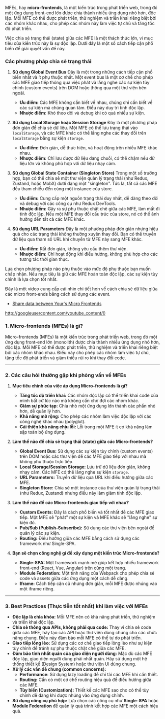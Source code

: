 MFEs, hay **micro-frontends**, là một kiến trúc trong phát triển web, trong đó một ứng dụng front-end lớn được chia thành nhiều ứng dụng nhỏ hơn, độc lập. Mỗi MFE có thể được phát triển, thử nghiệm và triển khai riêng biệt bởi các nhóm khác nhau, cho phép các nhóm này làm việc tự chủ và tăng tốc độ phát triển.

Việc chia sẻ trạng thái (state) giữa các MFE là một thách thức lớn, vì mục tiêu của kiến trúc này là sự độc lập. Dưới đây là một số cách tiếp cận phổ biến để giải quyết vấn đề này.

### Các phương pháp chia sẻ trạng thái

1.  **Sử dụng Global Event Bus**
    Đây là một trong những cách tiếp cận phổ biến nhất và ít phụ thuộc nhất. Một event bus là một cơ chế cho phép các MFE giao tiếp thông qua việc phát và lắng nghe các sự kiện tùy chỉnh (custom events) trên DOM hoặc thông qua một thư viện bên ngoài.
    * **Ưu điểm:** Các MFE không cần biết về nhau, chúng chỉ cần biết về các sự kiện mà chúng quan tâm. Điều này duy trì tính độc lập.
    * **Nhược điểm:** Khó theo dõi và debug khi có quá nhiều sự kiện.

2.  **Sử dụng Local Storage hoặc Session Storage**
    Đây là một phương pháp đơn giản để chia sẻ dữ liệu. Một MFE có thể lưu trạng thái vào `localStorage`, và các MFE khác có thể lắng nghe các thay đổi trên `localStorage` bằng sự kiện `storage`.
    * **Ưu điểm:** Đơn giản, dễ thực hiện, và hoạt động trên nhiều MFE khác nhau.
    * **Nhược điểm:** Chỉ lưu được dữ liệu dạng chuỗi, có thể chậm nếu dữ liệu lớn và không phù hợp với dữ liệu nhạy cảm.

3.  **Sử dụng Global State Container (Singleton Store)**
    Trong một số trường hợp, bạn có thể chia sẻ một thư viện quản lý trạng thái (như Redux, Zustand, hoặc MobX) dưới dạng một "singleton". Tức là, tất cả các MFE đều tham chiếu đến cùng một instance của store.
    * **Ưu điểm:** Cung cấp một nguồn trạng thái duy nhất, dễ dàng theo dõi và debug với các công cụ như Redux DevTools.
    * **Nhược điểm:** Gây ra sự phụ thuộc chặt chẽ giữa các MFE, làm mất đi tính độc lập. Nếu một MFE thay đổi cấu trúc của store, nó có thể ảnh hưởng đến tất cả các MFE khác.

4.  **Sử dụng URL Parameters**
    Đây là một phương pháp đơn giản nhưng hiệu quả cho các trạng thái không thường xuyên thay đổi. Bạn có thể truyền dữ liệu qua tham số URL khi chuyển từ MFE này sang MFE khác.
    * **Ưu điểm:** Rất đơn giản, không yêu cầu thêm thư viện.
    * **Nhược điểm:** Chỉ hoạt động khi điều hướng, không phù hợp cho các tương tác thời gian thực.

Lựa chọn phương pháp nào phụ thuộc vào mức độ phụ thuộc bạn muốn chấp nhận. Nếu mục tiêu là giữ các MFE hoàn toàn độc lập, các sự kiện tùy chỉnh là lựa chọn tốt nhất. 

Đây là một video cung cấp cái nhìn chi tiết hơn về cách chia sẻ dữ liệu giữa các micro front-ends bằng cách sử dụng các event.
* [Share data between Your's Micro Frontends](https://www.youtube.com/watch?v=PlvTveHGe8M)

http://googleusercontent.com/youtube_content/0

### 1. Micro-frontends (MFEs) là gì?

Micro-frontends (MFEs) là một kiến trúc trong phát triển web, trong đó một ứng dụng front-end lớn (monolith) được chia thành nhiều ứng dụng nhỏ hơn, độc lập. Mỗi MFE có thể được phát triển, thử nghiệm và triển khai riêng biệt bởi các nhóm khác nhau. Điều này cho phép các nhóm làm việc tự chủ, tăng tốc độ phát triển và giảm thiểu rủi ro khi thay đổi code.

---

### 2. Các câu hỏi thường gặp khi phỏng vấn về MFEs

1.  **Mục tiêu chính của việc áp dụng Micro-frontends là gì?**
    * **Tăng tốc độ triển khai:** Các nhóm độc lập có thể triển khai code của mình bất cứ lúc nào mà không cần chờ đợi các nhóm khác.
    * **Giảm sự phức tạp:** Chia nhỏ một ứng dụng lớn thành các phần nhỏ hơn, dễ quản lý hơn.
    * **Khả năng mở rộng:** Cho phép các nhóm làm việc độc lập với các công nghệ khác nhau (polyglot).
    * **Cải thiện khả năng chịu lỗi:** Lỗi trong một MFE ít có khả năng làm sập toàn bộ ứng dụng.

2.  **Làm thế nào để chia sẻ trạng thái (state) giữa các Micro-frontends?**
    * **Global Event Bus:** Sử dụng các sự kiện tùy chỉnh (custom events) trên DOM hoặc các thư viện để các MFE giao tiếp với nhau mà không phụ thuộc trực tiếp.
    * **Local Storage/Session Storage:** Lưu trữ dữ liệu đơn giản, không nhạy cảm. Các MFE có thể lắng nghe sự kiện `storage`.
    * **URL Parameters:** Truyền dữ liệu qua URL khi điều hướng giữa các MFE.
    * **Singleton Store:** Chia sẻ một instance của thư viện quản lý trạng thái (như Redux, Zustand) nhưng điều này làm giảm tính độc lập.

3.  **Làm thế nào để các Micro-frontends giao tiếp với nhau?**
    * **Custom Events:** Đây là cách phổ biến và tốt nhất để các MFE giao tiếp. Một MFE sẽ "phát" một sự kiện và MFE khác sẽ "lắng nghe" sự kiện đó.
    * **Pub/Sub (Publish-Subscribe):** Sử dụng các thư viện bên ngoài để quản lý các sự kiện.
    * **Routing:** Điều hướng giữa các MFE bằng cách sử dụng các framework như Single-SPA.

4.  **Bạn sẽ chọn công nghệ gì để xây dựng một kiến trúc Micro-frontends?**
    * **Single-SPA:** Một framework mạnh mẽ giúp kết hợp nhiều framework front-end (React, Vue, Angular) trên cùng một trang.
    * **Module Federation:** Một tính năng của Webpack cho phép chia sẻ code và assets giữa các ứng dụng một cách dễ dàng.
    * **Iframe:** Cách tiếp cận cũ nhưng đơn giản, mỗi MFE được nhúng vào một iframe riêng.

---

### 3. Best Practices (Thực tiễn tốt nhất) khi làm việc với MFEs

* **Độc lập là chìa khóa:** Mỗi MFE nên có khả năng phát triển, thử nghiệm và triển khai độc lập.
* **Chia sẻ thông qua APIs, không phải qua code:** Thay vì chia sẻ code giữa các MFE, hãy tạo các API hoặc thư viện dùng chung cho các chức năng chung. Điều này đảm bảo mỗi MFE có thể tự do phát triển.
* **Giao tiếp lỏng lẻo:** Sử dụng các cơ chế giao tiếp lỏng lẻo như sự kiện tùy chỉnh để tránh sự phụ thuộc chặt chẽ giữa các MFE.
* **Đảm bảo tính nhất quán của giao diện người dùng:** Mặc dù các MFE độc lập, giao diện người dùng phải nhất quán. Hãy sử dụng một hệ thống thiết kế (Design System) hoặc thư viện UI dùng chung.
* **Xử lý các vấn đề chung (common concerns):**
    * **Performance:** Sử dụng lazy loading để chỉ tải các MFE khi cần thiết.
    * **Routing:** Cần có một cơ chế routing hiệu quả để điều hướng giữa các MFE.
    * **Tùy biến (Customization):** Thiết kế các MFE sao cho có thể tùy chỉnh dễ dàng khi được nhúng vào ứng dụng chính.
* **Sử dụng công cụ phù hợp:** Lựa chọn các công cụ như **Single-SPA** hoặc **Module Federation** để quản lý quá trình kết hợp các MFE một cách hiệu quả.
